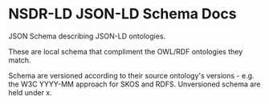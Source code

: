 # NSDR-LD JSON-LD Schema Docs

JSON Schema describing JSON-LD ontologies.

These are local schema that compliment the OWL/RDF ontologies they match.

Schema are versioned according to their source ontology's versions - e.g. the
W3C YYYY-MM approach for SKOS and RDFS. Unversioned schema are held under x.